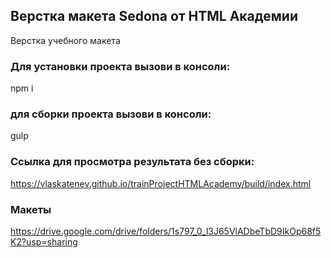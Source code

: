 ## Верстка макета Sedona от HTML Академии

Верстка учебного макета

### Для установки проекта вызови в консоли:

npm i

### для сборки проекта вызови в консоли:

gulp

### Ссылка для просмотра результата без сборки:

https://vlaskatenev.github.io/trainProjectHTMLAcademy/build/index.html

### Макеты
https://drive.google.com/drive/folders/1s797_0_l3J65VlADbeTbD9IkOp68f5K2?usp=sharing